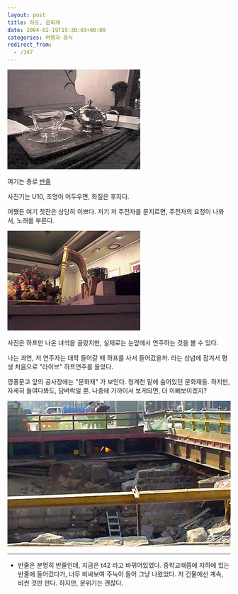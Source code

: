 ```yaml
---
layout: post
title: 하프, 문화재
date: 2004-02-19T19:30:03+00:00
categories: 여행과-음식
redirect_from:
  - /347
---
```


![ ](/assets/media/photo_DSC03081.jpg)

여기는 종로 <a href="http://www.t42.co.kr" target="bb">반줄</a>

사진기는 U10, 조명이 어두우면, 화질은 후지다.

어쨌든 여기 찻잔은 상당히 이쁘다. 저기 저 주전자를 문지르면, 주전자의 요정이 나와서, 노래를 부른다.

 

 

![ ](/assets/media/photo_DSC03084.jpg)

사진은 하프만 나온 녀석을 골랐지만, 실제로는 눈앞에서 연주하는 것을 볼 수 있다.

나는 과연, 저 연주자는 대학 들어갈 때 하프를 사서 들어갔을까. 라는 상념에 잠겨서 평생 처음으로 "라이브" 하프연주를 들었다.

영풍문고 앞의 공사장에는 "문화재" 가 보인다. 청계천 밑에 숨어있던 문화재들. 하지만, 자세히 들여다봐도, 담벼락일 뿐. 나중에 가까이서 보게되면, 더 이뻐보이겠지?

![ ](/assets/media/photo_DSC03086.jpg)

<hr />

<ul>

<li>반줄은 분명히 반줄인데, 지금은 t42 라고 바뀌어있었다. 중학교때쯤에 지하에 있는 반줄에 들어갔다가, 너무 비싸보여 주늑이 들어 그냥 나왔었다. 저 건물에선 계속, 비싼 것만 판다. 하지만, 분위기는 괜찮다.</li>

</ul>

